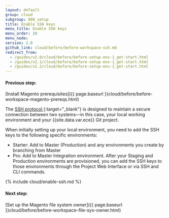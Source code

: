 ```yaml
---
layout: default
group: cloud
subgroup: 080_setup
title: Enable SSH keys
menu_title: Enable SSH keys
menu_order: 20
menu_node:
version: 2.0
github_link: cloud/before/before-workspace-ssh.md
redirect_from:
  - /guides/v2.0/cloud/before/before-setup-env-1_get-start.html
  - /guides/v2.1/cloud/before/before-setup-env-1_get-start.html
  - /guides/v2.2/cloud/before/before-setup-env-1_get-start.html
---
```


#### Previous step:
[Install Magento prerequisites]({{ page.baseurl }}cloud/before/before-workspace-magento-prereqs.html)

The [SSH protocol ](https://en.wikipedia.org/wiki/Secure_Shell){:target="_blank"} is designed to maintain a secure connection between two systems&mdash;in this case, your local working environment and your {{site.data.var.ece}} Git project.

When initially setting up your local environment, you need to add the SSH keys to the following specific environments:

* Starter: Add to Master (Production) and any environments you create by branching from Master
* Pro: Add to Master Integration environment. After your Staging and Production environments are provisioned, you can add the SSH keys to those environments through the Project Web Interface or via SSH and CLI commands.

{% include cloud/enable-ssh.md %}


#### Next step:
[Set up the Magento file system owner]({{ page.baseurl }}cloud/before/before-workspace-file-sys-owner.html)
